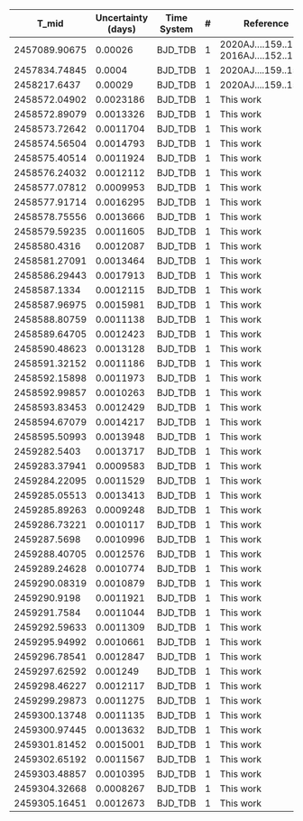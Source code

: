 |T_mid        |Uncertainty (days)|Time System|#  |Reference           |
|-------------|------------------|-----------|---|--------------------|
|2457089.90675|0.00026           |BJD_TDB    |1  |2020AJ….159..150P; 2016AJ….152..127P|
|2457834.74845|0.0004            |BJD_TDB    |1  |2020AJ....159..150P |
|2458217.6437 |0.00029           |BJD_TDB    |1  |2020AJ....159..150P |
|2458572.04902|0.0023186         |BJD_TDB    |1  |This work           |
|2458572.89079|0.0013326         |BJD_TDB    |1  |This work           |
|2458573.72642|0.0011704         |BJD_TDB    |1  |This work           |
|2458574.56504|0.0014793         |BJD_TDB    |1  |This work           |
|2458575.40514|0.0011924         |BJD_TDB    |1  |This work           |
|2458576.24032|0.0012112         |BJD_TDB    |1  |This work           |
|2458577.07812|0.0009953         |BJD_TDB    |1  |This work           |
|2458577.91714|0.0016295         |BJD_TDB    |1  |This work           |
|2458578.75556|0.0013666         |BJD_TDB    |1  |This work           |
|2458579.59235|0.0011605         |BJD_TDB    |1  |This work           |
|2458580.4316 |0.0012087         |BJD_TDB    |1  |This work           |
|2458581.27091|0.0013464         |BJD_TDB    |1  |This work           |
|2458586.29443|0.0017913         |BJD_TDB    |1  |This work           |
|2458587.1334 |0.0012115         |BJD_TDB    |1  |This work           |
|2458587.96975|0.0015981         |BJD_TDB    |1  |This work           |
|2458588.80759|0.0011138         |BJD_TDB    |1  |This work           |
|2458589.64705|0.0012423         |BJD_TDB    |1  |This work           |
|2458590.48623|0.0013128         |BJD_TDB    |1  |This work           |
|2458591.32152|0.0011186         |BJD_TDB    |1  |This work           |
|2458592.15898|0.0011973         |BJD_TDB    |1  |This work           |
|2458592.99857|0.0010263         |BJD_TDB    |1  |This work           |
|2458593.83453|0.0012429         |BJD_TDB    |1  |This work           |
|2458594.67079|0.0014217         |BJD_TDB    |1  |This work           |
|2458595.50993|0.0013948         |BJD_TDB    |1  |This work           |
|2459282.5403 |0.0013717         |BJD_TDB    |1  |This work           |
|2459283.37941|0.0009583         |BJD_TDB    |1  |This work           |
|2459284.22095|0.0011529         |BJD_TDB    |1  |This work           |
|2459285.05513|0.0013413         |BJD_TDB    |1  |This work           |
|2459285.89263|0.0009248         |BJD_TDB    |1  |This work           |
|2459286.73221|0.0010117         |BJD_TDB    |1  |This work           |
|2459287.5698 |0.0010996         |BJD_TDB    |1  |This work           |
|2459288.40705|0.0012576         |BJD_TDB    |1  |This work           |
|2459289.24628|0.0010774         |BJD_TDB    |1  |This work           |
|2459290.08319|0.0010879         |BJD_TDB    |1  |This work           |
|2459290.9198 |0.0011921         |BJD_TDB    |1  |This work           |
|2459291.7584 |0.0011044         |BJD_TDB    |1  |This work           |
|2459292.59633|0.0011309         |BJD_TDB    |1  |This work           |
|2459295.94992|0.0010661         |BJD_TDB    |1  |This work           |
|2459296.78541|0.0012847         |BJD_TDB    |1  |This work           |
|2459297.62592|0.001249          |BJD_TDB    |1  |This work           |
|2459298.46227|0.0012117         |BJD_TDB    |1  |This work           |
|2459299.29873|0.0011275         |BJD_TDB    |1  |This work           |
|2459300.13748|0.0011135         |BJD_TDB    |1  |This work           |
|2459300.97445|0.0013632         |BJD_TDB    |1  |This work           |
|2459301.81452|0.0015001         |BJD_TDB    |1  |This work           |
|2459302.65192|0.0011567         |BJD_TDB    |1  |This work           |
|2459303.48857|0.0010395         |BJD_TDB    |1  |This work           |
|2459304.32668|0.0008267         |BJD_TDB    |1  |This work           |
|2459305.16451|0.0012673         |BJD_TDB    |1  |This work           |

